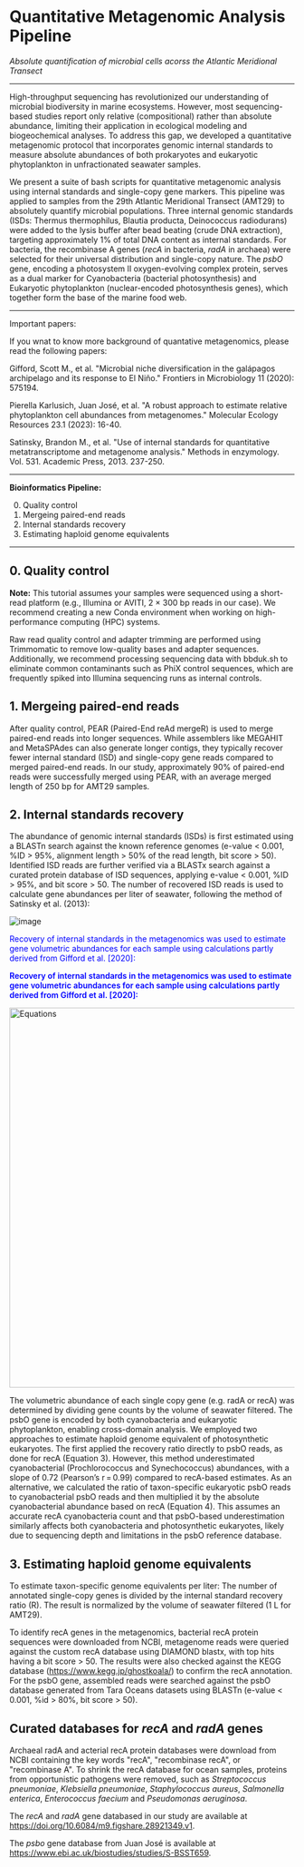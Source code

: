 # Quantitative Metagenomic Analysis Pipeline
_Absolute quantification of microbial cells acorss the Atlantic Meridional Transect_

---

High-throughput sequencing has revolutionized our understanding of microbial biodiversity in marine ecosystems. However, most sequencing-based studies report only relative (compositional) rather than absolute abundance, limiting their application in ecological modeling and biogeochemical analyses. To address this gap, we developed a quantitative metagenomic protocol that incorporates genomic internal standards to measure absolute abundances of both prokaryotes and eukaryotic phytoplankton in unfractionated seawater samples.

We present a suite of bash scripts for quantitative metagenomic analysis using internal standards and single-copy gene markers. This pipeline was applied to samples from the 29th Atlantic Meridional Transect (AMT29) to absolutely quantify microbial populations. Three internal genomic standards (ISDs: Thermus thermophilus, Blautia producta, Deinococcus radiodurans) were added to the lysis buffer after bead beating (crude DNA extraction), targeting approximately 1% of total DNA content as internal standards. For bacteria, the recombinase A genes (_recA_ in bacteria, _radA_ in archaea) were selected for their universal distribution and single-copy nature. The _psbO_ gene, encoding a photosystem II oxygen-evolving complex protein, serves as a dual marker for Cyanobacteria (bacterial photosynthesis) and Eukaryotic phytoplankton (nuclear-encoded photosynthesis genes), which together form the base of the marine food web.

---

Important papers:

If you wnat to know more background of quantative metagenomics, please read the following papers:

Gifford, Scott M., et al. "Microbial niche diversification in the galápagos archipelago and its response to El Niño." Frontiers in Microbiology 11 (2020): 575194.

Pierella Karlusich, Juan José, et al. "A robust approach to estimate relative phytoplankton cell abundances from metagenomes." Molecular Ecology Resources 23.1 (2023): 16-40.

Satinsky, Brandon M., et al. "Use of internal standards for quantitative metatranscriptome and metagenome analysis." Methods in enzymology. Vol. 531. Academic Press, 2013. 237-250.

---

**Bioinformatics Pipeline:**

0. Quality control
1. Mergeing paired-end reads
2. Internal standards recovery
3. Estimating haploid genome equivalents

---

## 0. Quality control

**Note:** This tutorial assumes your samples were sequenced using a short-read platform (e.g., Illumina or AVITI, 2 × 300 bp reads in our case). We recommend creating a new Conda environment when working on high-performance computing (HPC) systems.

Raw read quality control and adapter trimming are performed using Trimmomatic to remove low-quality bases and adapter sequences. Additionally, we recommend processing sequencing data with bbduk.sh to eliminate common contaminants such as PhiX control sequences, which are frequently spiked into Illumina sequencing runs as internal controls.


## 1. Mergeing paired-end reads

After quality control, PEAR (Paired-End reAd mergeR) is used to merge paired-end reads into longer sequences. While assemblers like MEGAHIT and MetaSPAdes can also generate longer contigs, they typically recover fewer internal standard (ISD) and single-copy gene reads compared to merged paired-end reads. In our study, approximately 90% of paired-end reads were successfully merged using PEAR, with an average merged length of 250 bp for AMT29 samples.

## 2. Internal standards recovery

The abundance of genomic internal standards (ISDs) is first estimated using a BLASTn search against the known reference genomes (e-value < 0.001, %ID > 95%, alignment length > 50% of the read length, bit score > 50). Identified ISD reads are further verified via a BLASTx search against a curated protein database of ISD sequences, applying e-value < 0.001, %ID > 95%, and bit score > 50. The number of recovered ISD reads is used to calculate gene abundances per liter of seawater, following the method of Satinsky et al. (2013):

![image](https://github.com/user-attachments/assets/db8dc973-7a69-48d0-aff0-a1ac71c65261)

<span style="color:blue">Recovery of internal standards in the metagenomics was used to estimate gene volumetric abundances for each sample using calculations partly derived from Gifford et al. [2020]:</span>
 
<span style="color:blue;font-weight:600">Recovery of internal standards in the metagenomics was used to estimate gene volumetric abundances for each sample using calculations partly derived from Gifford et al. [2020]:</span>

<img width="903" height="670" alt="Equations" src="https://github.com/user-attachments/assets/21fb03c3-b7d5-4890-8e49-ce9d4e435f2b" />


The volumetric abundance of each single copy gene (e.g. radA or recA) was determined by dividing gene counts by the volume of seawater filtered. The psbO gene is encoded by both cyanobacteria and eukaryotic phytoplankton, enabling cross-domain analysis. We employed two approaches to estimate haploid genome equivalent of photosynthetic eukaryotes. The first applied the recovery ratio directly to psbO reads, as done for recA (Equation 3). However, this method underestimated cyanobacterial (Prochlorococcus and Synechococcus) abundances, with a slope of 0.72 (Pearson’s r = 0.99) compared to recA-based estimates. As an alternative, we calculated the ratio of taxon-specific eukaryotic psbO reads to cyanobacterial psbO reads and then multiplied it by the absolute cyanobacterial abundance based on recA (Equation 4). This assumes an accurate recA cyanobacteria count and that psbO-based underestimation similarly affects both cyanobacteria and photosynthetic eukaryotes, likely due to sequencing depth and limitations in the psbO reference database. 

## 3. Estimating haploid genome equivalents

To estimate taxon-specific genome equivalents per liter: The number of annotated single-copy genes is divided by the internal standard recovery ratio (R). The result is normalized by the volume of seawater filtered (1 L for AMT29).

To identify recA genes in the metagenomics, bacterial recA protein sequences were downloaded from NCBI, metagenome reads were queried against the custom recA database using DIAMOND blastx, with top hits having a bit score > 50. The results were also checked against the KEGG database (https://www.kegg.jp/ghostkoala/) to confirm the recA annotation. For the psbO gene, assembled reads were searched against the psbO database generated from Tara Oceans datasets using BLASTn (e-value < 0.001, %id > 80%, bit score > 50).


## Curated databases for _recA_ and _radA_ genes

Archaeal radA and acterial recA protein databases were download from  NCBI containing the key words "recA", "recombinase recA", or "recombinase A". To shrink the recA database for ocean samples, proteins from opportunistic pathogens were removed, such as _Streptococcus pneumoniae_, _Klebsiella pneumoniae_, _Staphylococcus aureus_, _Salmonella enterica_, _Enterococcus faecium_ and _Pseudomonas aeruginosa_.

The _recA_ and _radA_ gene databased in our study are available at https://doi.org/10.6084/m9.figshare.28921349.v1.

The _psbo_ gene database from Juan José is available at https://www.ebi.ac.uk/biostudies/studies/S-BSST659.

